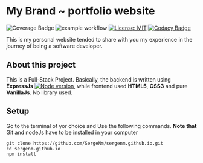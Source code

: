 # My Brand ~ portfolio website

![Coverage Badge](https://img.shields.io/endpoint?url=https://gist.githubusercontent.com/sergenm/779d683fbb1039a4cb92354366c96e64/raw/sergenm.github.io__heads_main.json)
![example workflow](https://github.com/SergeNm/sergenm.github.io/actions/workflows/node.js.yml/badge.svg)
[![License: MIT](https://img.shields.io/badge/License-MIT-yellow.svg)](https://opensource.org/licenses/MIT)
[![Codacy Badge](https://app.codacy.com/project/badge/Grade/1c69e407a7404c11aaf3d1a3ff407cfe)](https://www.codacy.com/gh/SergeNm/sergenm.github.io/dashboard?utm_source=github.com&amp;utm_medium=referral&amp;utm_content=SergeNm/sergenm.github.io&amp;utm_campaign=Badge_Grade)

This is my personal website tended to share with you my experience in the journey of being a software developer.

## About this project

This is a Full-Stack Project. Basically, the backend is written using **ExpressJs** [![Node version](https://img.shields.io/node/v/express.svg?style=flat)](http://nodejs.org/download/), while frontend used **HTML5**, **CSS3** and pure **VanillaJs**. No library used.

## Setup

Go to the terminal of yor choice and Use the following commands. **Note that** Git and nodeJs have to be installed in your computer

```
git clone https://github.com/SergeNm/sergenm.github.io.git
cd sergenm.github.io
npm install
```
